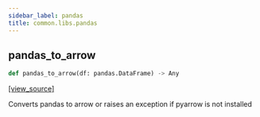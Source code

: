 ```yaml
---
sidebar_label: pandas
title: common.libs.pandas
---
```


## pandas\_to\_arrow

```python
def pandas_to_arrow(df: pandas.DataFrame) -> Any
```

[[view_source]](https://github.com/dlt-hub/dlt/blob/e9c9ecfa8a644fdb516dd74aabca3bf75bafb154/dlt/common/libs/pandas.py#L10)

Converts pandas to arrow or raises an exception if pyarrow is not installed

